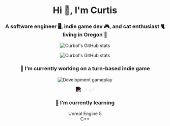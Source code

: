 <!--https://github.com/curbol/github-readme-stats-->

<h1 align="center">Hi 👋, I'm Curtis</h1>
<h3 align="center">A software engineer 🖥️, indie game dev 🎮, and cat enthusiast 🐈 living in Oregon 🌲</h3>
<p align="center">
  <img align="center" src="https://github-readme-stats.vercel.app/api?username=curbol&show_icons=true&theme=gruvbox&hide_title=true&hide_border=true&border_radius=10" alt="Curbol's GitHub stats" />
</p>
<p align="center">
  <img align="center" src="https://github-readme-stats.vercel.app/api/top-langs?username=curbol&show_icons=true&theme=gruvbox&layout=compact&hide_border=true&border_radius=10" alt="Curbol's GitHub stats" />
</p>

<h3 align="center">🔭 I’m currently working on a turn-based indie game</h3>
<p align="center">
  <img align="center" src="https://github.com/curbol/curbol/assets/5971687/4cc6b148-1882-4c8b-9d2e-aebe86cd19ce" alt="Development gameplay" />
</p>

<p align="center">
  <img align="center" src="https://github.com/curbol/curbol/assets/5971687/b1b906bc-f691-478a-bce7-01485a711247" alt="cat gif" style="filter: invert(100%);" />
</p>

<h3 align="center">🌱 I’m currently learning </h3>
<div align="center">
  Unreal Engine 5<br>
  C++<br>
</div>

<!--
**curbol/curbol** is a ✨ _special_ ✨ repository because its `README.md` (this file) appears on your GitHub profile.

Here are some ideas to get you started:

- 🔭 I’m currently working on ...
- 🌱 I’m currently learning ...
- 👯 I’m looking to collaborate on ...
- 🤔 I’m looking for help with ...
- 💬 Ask me about ...
- 📫 How to reach me: ...
- 😄 Pronouns: ...
- ⚡ Fun fact: ...
-->
